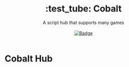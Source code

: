 <h1 align="center">:test_tube: Cobalt</h1>
<div align="center">A script hub that supports many games</div>
<br>
<div align="center">
<a href="https://github.com/oblivion/cobalthub"><img src="https://github.com/oblivion/cobalthub/icons/badge.svg" alt="Badge" /></a>
</div>
<div>&nbsp;</div>

# Cobalt Hub
